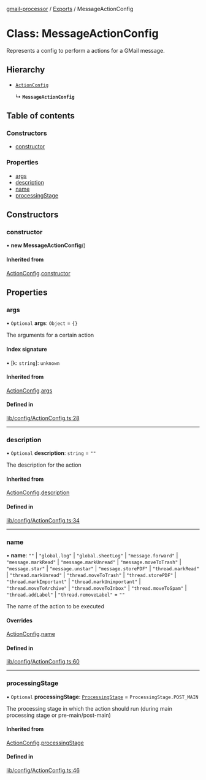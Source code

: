 [gmail-processor](../README.md) / [Exports](../modules.md) / MessageActionConfig

# Class: MessageActionConfig

Represents a config to perform a actions for a GMail message.

## Hierarchy

- [`ActionConfig`](ActionConfig.md)

  ↳ **`MessageActionConfig`**

## Table of contents

### Constructors

- [constructor](MessageActionConfig.md#constructor)

### Properties

- [args](MessageActionConfig.md#args)
- [description](MessageActionConfig.md#description)
- [name](MessageActionConfig.md#name)
- [processingStage](MessageActionConfig.md#processingstage)

## Constructors

### constructor

• **new MessageActionConfig**()

#### Inherited from

[ActionConfig](ActionConfig.md).[constructor](ActionConfig.md#constructor)

## Properties

### args

• `Optional` **args**: `Object` = `{}`

The arguments for a certain action

#### Index signature

▪ [k: `string`]: `unknown`

#### Inherited from

[ActionConfig](ActionConfig.md).[args](ActionConfig.md#args)

#### Defined in

[lib/config/ActionConfig.ts:28](https://github.com/ahochsteger/gmail2gdrive/blob/a50f4aa/src/lib/config/ActionConfig.ts#L28)

___

### description

• `Optional` **description**: `string` = `""`

The description for the action

#### Inherited from

[ActionConfig](ActionConfig.md).[description](ActionConfig.md#description)

#### Defined in

[lib/config/ActionConfig.ts:34](https://github.com/ahochsteger/gmail2gdrive/blob/a50f4aa/src/lib/config/ActionConfig.ts#L34)

___

### name

• **name**: ``""`` \| ``"global.log"`` \| ``"global.sheetLog"`` \| ``"message.forward"`` \| ``"message.markRead"`` \| ``"message.markUnread"`` \| ``"message.moveToTrash"`` \| ``"message.star"`` \| ``"message.unstar"`` \| ``"message.storePDF"`` \| ``"thread.markRead"`` \| ``"thread.markUnread"`` \| ``"thread.moveToTrash"`` \| ``"thread.storePDF"`` \| ``"thread.markImportant"`` \| ``"thread.markUnimportant"`` \| ``"thread.moveToArchive"`` \| ``"thread.moveToInbox"`` \| ``"thread.moveToSpam"`` \| ``"thread.addLabel"`` \| ``"thread.removeLabel"`` = `""`

The name of the action to be executed

#### Overrides

[ActionConfig](ActionConfig.md).[name](ActionConfig.md#name)

#### Defined in

[lib/config/ActionConfig.ts:60](https://github.com/ahochsteger/gmail2gdrive/blob/a50f4aa/src/lib/config/ActionConfig.ts#L60)

___

### processingStage

• `Optional` **processingStage**: [`ProcessingStage`](../enums/ProcessingStage.md) = `ProcessingStage.POST_MAIN`

The processing stage in which the action should run (during main processing stage or pre-main/post-main)

#### Inherited from

[ActionConfig](ActionConfig.md).[processingStage](ActionConfig.md#processingstage)

#### Defined in

[lib/config/ActionConfig.ts:46](https://github.com/ahochsteger/gmail2gdrive/blob/a50f4aa/src/lib/config/ActionConfig.ts#L46)
